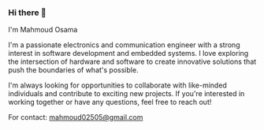 ### Hi there 👋
I'm Mahmoud Osama

I'm a passionate electronics and communication engineer with a strong interest in software development and embedded systems. I love exploring the intersection of hardware and software to create innovative solutions that push the boundaries of what's possible.

I'm always looking for opportunities to collaborate with like-minded individuals and contribute to exciting new projects. If you're interested in working together or have any questions, feel free to reach out!

For contact: mahmoud02505@gmail.com

